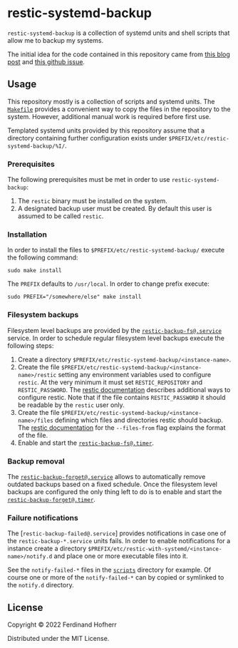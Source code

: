 # restic-systemd-backup

`restic-systemd-backup` is a collection of systemd units and shell
scripts that allow me to backup my systems.

The initial idea for the code contained in this repository came from
[this blog post](https://tdem.in/post/restic-with-systemd/) and [this
github issue](https://github.com/restic/restic/issues/1015).

## Usage

This repository mostly is a collection of scripts and systemd units.
The [`Makefile`](./Makefile) provides a convenient way to copy the files
in the repository to the system. However, additional manual work is
required before first use.

Templated systemd units provided by this repository assume that a
directory containing further configuration exists under
`$PREFIX/etc/restic-systemd-backup/%I/`.

### Prerequisites

The following prerequisites must be met in order to use
`restic-systemd-backup`:

1. The `restic` binary must be installed on the system.
2. A designated backup user must be created. By default this user is
   assumed to be called `restic`.

### Installation

In order to install the files to `$PREFIX/etc/restic-systemd-backup/`
execute the following command:

    sudo make install

The `PREFIX` defaults to `/usr/local`. In order to change prefix
execute:

    sudo PREFIX="/somewhere/else" make install

### Filesystem backups

Filesystem level backups are provided by the
[`restic-backup-fs@.service`](./systemd/restic-backup-fs@.service)
service. In order to schedule regular filesystem level backups execute
the following steps:

1. Create a directory `$PREFIX/etc/restic-systemd-backup/<instance-name>`.
2. Create the file
   `$PREFIX/etc/restic-systemd-backup/<instance-name>/restic` setting any
   environment variables used to configure `restic`. At the very minimum
   it must set `RESTIC_REPOSITORY` and `RESTIC_PASSWORD`. The [restic
   documentation](https://restic.readthedocs.io/en/stable/040_backup.html#environment-variables)
   describes additional ways to configure restic. Note that if the file
   contains `RESTIC_PASSWORD` it should be readable by the `restic` user
   only.
3. Create the file
   `$PREFIX/etc/restic-systemd-backup/<instance-name>/files` defining
   which files and directories restic should backup. The [restic
   documentation](https://restic.readthedocs.io/en/stable/040_backup.html#including-files)
   for the `--files-from` flag explains the format of the file.
4. Enable and start the
   [`restic-backup-fs@.timer`](./systemd/restic-backup-fs@.timer).

### Backup removal

The
[`restic-backup-forget@.service`](./systemd/restic-backup-forget@.service)
allows to automatically remove outdated backups based on a fixed
schedule. Once the filesystem level backups are configured the only
thing left to do is to enable and start the
[`restic-backup-forget@.timer`](./systemd/restic-backup-forget@.timer).

### Failure notifications

The [`restic-backup-failed@.service`] provides notifications in case one
of the `restic-backup-*.service` units fails. In order to enable
notifications for a instance create a directory
`$PREFIX/etc/restic-with-systemd/<instance-name>/notify.d` and place one
or more executable files into it.

See the `notify-failed-*` files in the [`scripts`](./scripts) directory
for example. Of course one or more of the `notify-failed-*` can by
copied or symlinked to the `notify.d` directory.

## License

Copyright © 2022 Ferdinand Hofherr

Distributed under the MIT License.
